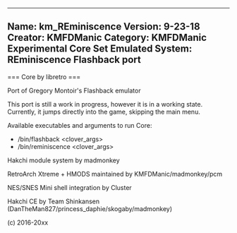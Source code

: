 -----------------------
Name: km_REminiscence
Version: 9-23-18
Creator: KMFDManic
Category: KMFDManic Experimental Core Set
Emulated System: REminiscence Flashback port
-----------------------
=== Core by libretro ===

Port of Gregory Montoir's Flashback emulator

This port is still a work in progress, however it is in a working state. Currently, it jumps directly into the game, skipping the main menu.

Available executables and arguments to run Core:
- /bin/flashback <rom> <clover_args>
- /bin/reminiscence <rom> <clover_args>

Hakchi module system by madmonkey

RetroArch Xtreme + HMODS maintained by KMFDManic/madmonkey/pcm

NES/SNES Mini shell integration by Cluster

Hakchi CE by Team Shinkansen (DanTheMan827/princess_daphie/skogaby/madmonkey)

(c) 2016-20xx
